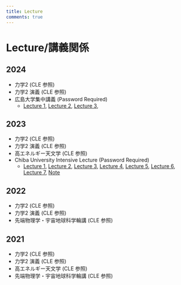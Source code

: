 ```yaml
---
title: Lecture
comments: true
---
```


# Lecture/講義関係


## 2024
- 力学2 (CLE 参照)
- 力学2 演義 (CLE 参照)
- 広島大学集中講義 (Password Required)
    - [Lecture 1](../files/talk/2024/Hiroshima/yinoue_240701_Hiroshima_Lecture1.pdf),
    [Lecture 2](../files/talk/2024/Hiroshima/yinoue_240701_Hiroshima_Lecture2.pdf),
    [Lecture 3](../files/talk/2024/Hiroshima/yinoue_240701_Hiroshima_Lecture3.pdf),


## 2023
- 力学2 (CLE 参照)
- 力学2 演義 (CLE 参照)
- 高エネルギー天文学 (CLE 参照)
- Chiba University Intensive Lecture (Password Required)
    - [Lecture 1](../files/talk/2023/Chiba/yinoue_231113_231115_Chiba_Lecture1.pdf), 
    [Lecture 2](../files/talk/2023/Chiba/yinoue_231113_231115_Chiba_Lecture2.pdf), 
    [Lecture 3](../files/talk/2023/Chiba/yinoue_231113_231115_Chiba_Lecture3.pdf), 
    [Lecture 4](../files/talk/2023/Chiba/yinoue_231113_231115_Chiba_Lecture4.pdf), 
    [Lecture 5](../files/talk/2023/Chiba/yinoue_231113_231115_Chiba_Lecture5.pdf), 
    [Lecture 6](../files/talk/2023/Chiba/yinoue_231113_231115_Chiba_Lecture6.pdf), 
    [Lecture 7](../files/talk/2023/Chiba/yinoue_231113_231115_Chiba_Lecture7.pdf), 
    [Note](../files/talk/2023/Chiba/yinoue_231113_231115_Chiba_Lecture_Note.pdf)

## 2022
- 力学2 (CLE 参照)
- 力学2 演義 (CLE 参照)
- 先端物理学・宇宙地球科学輪講 (CLE 参照)

## 2021
- 力学2 (CLE 参照)
- 力学2 演義 (CLE 参照)
- 高エネルギー天文学 (CLE 参照)
- 先端物理学・宇宙地球科学輪講 (CLE 参照)
